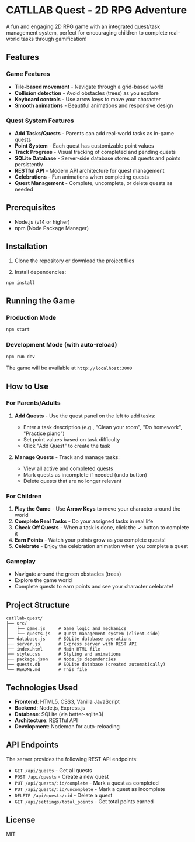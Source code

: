 # CATLLAB Quest - 2D RPG Adventure

A fun and engaging 2D RPG game with an integrated quest/task management system, perfect for encouraging children to complete real-world tasks through gamification!

## Features

### Game Features
- **Tile-based movement** - Navigate through a grid-based world
- **Collision detection** - Avoid obstacles (trees) as you explore
- **Keyboard controls** - Use arrow keys to move your character
- **Smooth animations** - Beautiful animations and responsive design

### Quest System Features
- **Add Tasks/Quests** - Parents can add real-world tasks as in-game quests
- **Point System** - Each quest has customizable point values
- **Track Progress** - Visual tracking of completed and pending quests
- **SQLite Database** - Server-side database stores all quests and points persistently
- **RESTful API** - Modern API architecture for quest management
- **Celebrations** - Fun animations when completing quests
- **Quest Management** - Complete, uncomplete, or delete quests as needed

## Prerequisites

- Node.js (v14 or higher)
- npm (Node Package Manager)

## Installation

1. Clone the repository or download the project files

2. Install dependencies:
```bash
npm install
```

## Running the Game

### Production Mode
```bash
npm start
```

### Development Mode (with auto-reload)
```bash
npm run dev
```

The game will be available at `http://localhost:3000`

## How to Use

### For Parents/Adults
1. **Add Quests** - Use the quest panel on the left to add tasks:
   - Enter a task description (e.g., "Clean your room", "Do homework", "Practice piano")
   - Set point values based on task difficulty
   - Click "Add Quest" to create the task

2. **Manage Quests** - Track and manage tasks:
   - View all active and completed quests
   - Mark quests as incomplete if needed (undo button)
   - Delete quests that are no longer relevant

### For Children
1. **Play the Game** - Use **Arrow Keys** to move your character around the world
2. **Complete Real Tasks** - Do your assigned tasks in real life
3. **Check Off Quests** - When a task is done, click the ✓ button to complete it
4. **Earn Points** - Watch your points grow as you complete quests!
5. **Celebrate** - Enjoy the celebration animation when you complete a quest

### Gameplay
- Navigate around the green obstacles (trees)
- Explore the game world
- Complete quests to earn points and see your character celebrate!

## Project Structure

```
catllab-quest/
├── src/
│   ├── game.js     # Game logic and mechanics
│   └── quests.js   # Quest management system (client-side)
├── database.js     # SQLite database operations
├── server.js       # Express server with REST API
├── index.html      # Main HTML file
├── style.css       # Styling and animations
├── package.json    # Node.js dependencies
├── quests.db       # SQLite database (created automatically)
└── README.md       # This file
```

## Technologies Used

- **Frontend**: HTML5, CSS3, Vanilla JavaScript
- **Backend**: Node.js, Express.js
- **Database**: SQLite (via better-sqlite3)
- **Architecture**: RESTful API
- **Development**: Nodemon for auto-reloading

## API Endpoints

The server provides the following REST API endpoints:

- `GET /api/quests` - Get all quests
- `POST /api/quests` - Create a new quest
- `PUT /api/quests/:id/complete` - Mark a quest as completed
- `PUT /api/quests/:id/uncomplete` - Mark a quest as incomplete
- `DELETE /api/quests/:id` - Delete a quest
- `GET /api/settings/total_points` - Get total points earned

## License

MIT

